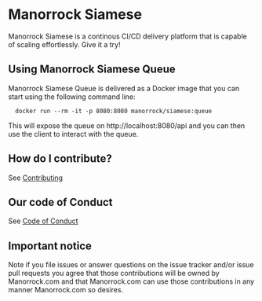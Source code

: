 # Manorrock Siamese

Manorrock Siamese is a continous CI/CD delivery platform that is capable of
scaling effortlessly. Give it a try!

## Using Manorrock Siamese Queue

Manorrock Siamese Queue is delivered as a Docker image that you can start using
the following command line:

```
  docker run --rm -it -p 8080:8080 manorrock/siamese:queue
```

This will expose the queue on http://localhost:8080/api and you can then use 
the client to interact with the queue.

## How do I contribute?

See [Contributing](CONTRIBUTING.md)

## Our code of Conduct

See [Code of Conduct](CODE_OF_CONDUCT.md)

## Important notice

Note if you file issues or answer questions on the issue tracker and/or issue 
pull requests you agree that those contributions will be owned by Manorrock.com
and that Manorrock.com can use those contributions in any manner Manorrock.com
so desires.
